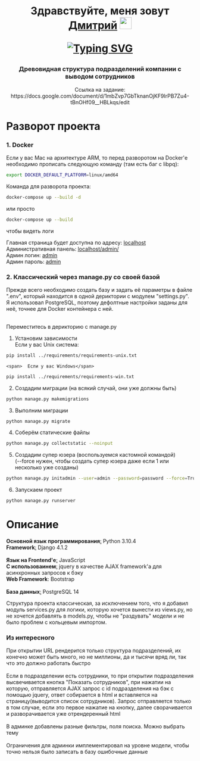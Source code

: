 <h1 align="center">Здравствуйте, меня зовут <a href="https://krasnoyarsk.hh.ru/applicant/resumes/view?resume=b609b18aff0b2682a10039ed1f38764d654268" target="_blank">Дмитрий</a>
<img src="https://github.com/blackcater/blackcater/raw/main/images/Hi.gif" height="32"/>
<p align="center">
<a href="https://github.com/LzrdDragon/employeetree"><img src="https://readme-typing-svg.herokuapp.com?font=Fira+Code&weight=600&pause=1000&center=true&vCenter=true&width=435&lines=%D0%AD%D1%82%D0%BE+%D0%BC%D0%BE%D1%91+%D1%82%D0%B5%D1%81%D1%82%D0%BE%D0%B2%D0%BE%D0%B5+%D0%B7%D0%B0%D0%B4%D0%B0%D0%BD%D0%B8%D0%B5" alt="Typing SVG" /></a>
</p>
</h1>

<h3 align="center">
    Древовидная структура подразделений компании с выводом сотрудников
</h3>
<p font-size="6" align="center">Ссылка на задание: https://docs.google.com/document/d/1mbZvp7GbTknanOjKF9IrPB7Zu4-tBnOHf09__HBLkqs/edit</p>

<h1>
    Разворот проекта
</h1>

<div>
<h3>1. Docker</h3>
<span>Если у вас Mac на архитектуре ARM, то перед разворотом на Docker'е необходимо прописать следующую команду (там есть баг с libpq):</span>
<br>
    
```bash
export DOCKER_DEFAULT_PLATFORM=linux/amd64
```
    
<span>Команда для разворота проекта:</span><br>
```bash
docker-compose up --build -d
```
или просто
```bash
docker-compose up --build
```
чтобы видеть логи

<span>Главная страница будет доступна по адресу: <a href="http://localhost/" target="_blank">localhost</a></span><br>
<span>Административная панель: <a href="http://localhost/admin/" target="_blank">localhost/admin/</a></span><br>
<span>Админ логин: <a href="#">admin</a><br>Админ пароль: <a href="#">admin</a></span>

<h3>2. Классический через manage.py со своей базой</h3>
<span>Прежде всего необходимо создать базу и задать её параметры в файле ".env", который находится в одной дериктории с модулем "settings.py". Я использовал PostgreSQL, поэтому дефолтные настройки заданы для неё, точнее для Docker контейнера с ней.</span><br><br>

Переместитесь в дерикторию с manage.py
1. Установим зависимости<br>
Если у вас Unix система:
```bash
pip install ../requirements/requirements-unix.txt
```
    <span>  Если у вас Windows</span>
```bash
pip install ../requirements/requirements-win.txt
```
2. Создадим миграции (на всякий случай, они уже должны быть)
```bash
python manage.py makemigrations
```
3. Выполним миграции
```bash
python manage.py migrate
```
4. Соберём статические файлы
```bash
python manage.py collectstatic --noinput
```
5. Создадим супер юзера (воспользуемся кастомной командой)<br>(--force нужен, чтобы создать супер юзера даже если 1 или несколько уже созданы)
```bash
python manage.py initadmin --user=admin --password=password --force=True
```
6. Запускаем проект
```bash
python manage.py runserver
```

</div>

<h1>
    Описание
</h1>

<b>Основной язык программирования</b><a href="#">:</a> Python 3.10.4<br>
<b>Framework</b><a href="#">:</a>  Django 4.1.2<br>
<br>
<b>Язык на Frontend'е</b><a href="#">:</a>  JavaScript<br>
<b>С использоваинем</b><a href="#">:</a>  jquery в качестве AJAX framework'а для асинхронных запросов к бэку<br>
<b>Web Framework</b>: Bootstrap<br>
<br>
<b>База данных</b><a href="#">:</a> PostgreSQL 14<br>

Структура проекта классическая, за исключением того, что я добавил модуль services.py для логики, которую хочется вынести из views.py, но не хочется добавлять в models.py, чтобы не "раздувать" модели и не было проблем с кольцевым импортом.

<h3>Из интересного</h3>
При открытии URL рендерится только структура подразделений, их конечно может быть много, но не миллионы, да и тысячи вряд ли, так что это должно работать быстро<br>
<br>
Если в подразделении есть сотрудники, то при открытии подразделения высвечивается кнопка "Показать сотрудников", при нажатии на которую, отправляется AJAX запрос с id подразделения на бэк с помощью jquery, ответ собирается в html и вставляется на страницу(выводится список сотрудников). Запрос отправляется только в том случае, если это первое нажатие на кнопку, далее сворачивается и разворачивается уже отрендеренный html<br>
<br>
В админке добавлены разные фильтры, поля поиска. Можно выбрать тему<br>
<br>
Ограничения для админки имплементировал на уровне модели, чтобы точно нельзя было записать в базу ошибочные данные
